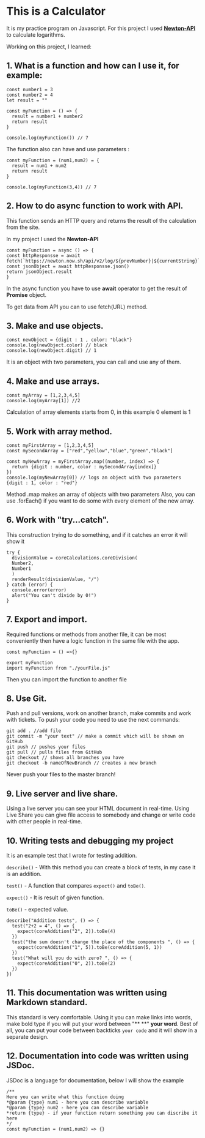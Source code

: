 # This is a Calculator
It is my practice program on Javascript.
For this project I used **[Newton-API](https://github.com/aunyks/newton-api)** to calculate logarithms.

Working on this project, I learned:
## 1. What is a function and how can I use it, for example:
```
const number1 = 3
const number2 = 4
let result = ""

const myFunction = () => {
  result = number1 + number2
  return result
}

console.log(myFunction()) // 7
``` 

The function also can have and use parameters :
```
const myFunction = (num1,num2) = {
  result = num1 + num2
  return result 
}

console.log(myFunction(3,4)) // 7
```        

## 2. How to do async function to work with API.

  This function sends an HTTP query and returns the result of the calculation from the site.

  In my project I used the **Newton-API**

```
const myFunction = async () => {
const httpResponsse = await fetch(`https://newton.now.sh/api/v2/log/${prevNumber}|${currentString}`)
const jsonObject = await httpResponsse.json()
return jsonObject.result
}
```  
  In the async function you have to use **await** operator to get the result of **Promise** object.
  
  To get data from API you can to use fetch(URL) method.

## 3. Make and use objects.
```
const newObject = {digit : 1 , color: "black"}
console.log(newObject.color) // black
console.log(newObject.digit) // 1
```      
It is an object with two parameters, you can call and use any of them.

## 4. Make and use arrays.
```
const myArray = [1,2,3,4,5]
console.log(myArray[1]) //2
```        
Calculation of array elements starts from 0, in this example 0 element is 1

## 5. Work with array method.
```
const myFirstArray = [1,2,3,4,5]
const mySecondArray = ["red","yellow","blue","green","black"]

const myNewArray = myFirstArray.map((number, index) => {
  return {digit : number, color : mySecondArray[index]}
})
console.log(myNewArray[0]) // logs an object with two parameters {digit : 1, color : "red"}
```         
Method .map makes an array of objects with two parameters
Also, you can use .forEach() if you want to do some with every element of the new array.

## 6. Work with "try...catch".
 This construction trying to do something, and if it catches an error it will show it 
```
try {
  divisionValue = coreCalculations.coreDivision(
  Number2,
  Number1
  )
  renderResult(divisionValue, "/")
} catch (error) {
  console.error(error)
  alert("You can't divide by 0!")
}
```        

## 7. Export and import.
Required functions or methods from another file, it can be most conveniently then have a logic function in the same file with the app.
```
const myFunction = () =>{}

export myFunction
import myFunction from "./yourFile.js"
```        
Then you can import the function to another file

## 8. Use Git.
Push and pull versions, work on another branch, make commits and work with tickets.
To push your code you need to use the next commands:
```
git add . //add file
git commit -m "your text" // make a commit which will be shown on GitHub
git push // pushes your files
git pull // pulls files from GitHub
git checkout // shows all branches you have
git checkout -b nameOfNewBranch // creates a new branch
```      
Never push your files to the master branch! 

## 9. Live server and live share.
Using a live server you can see your HTML document in real-time.
Using Live Share you can give file access to somebody and change or write code with other people in real-time. 

## 10. Writing tests and debugging my project
It is an example test that I wrote for testing addition.

`describe()` - With this method you can create a block of tests, in my case it is an addition.

`test()` - A function that compares `expect()` and `toBe()`.

`expect()` - It is result of given function.

`toBe()` - expected value.

```
describe("Addition tests", () => {
  test("2+2 = 4", () => {
    expect(coreAddition("2", 2)).toBe(4)
  })
  test("the sum doesn't change the place of the components ", () => {
    expect(coreAddition("1", 5)).toBe(coreAddition(5, 1))
  })
  test("What will you do with zero? ", () => {
    expect(coreAddition("0", 2)).toBe(2)
  })
})
```
## 11. This documentation was written using **Markdown** standard.
This standard is very comfortable. Using it you can make links into words, make bold type if you will put your word between  "** **" **your word**. Best of all, you can put your code between backticks `your code` and it will show in a separate design.

## 12. Documentation into code was written using **JSDoc**.
JSDoc is a language for documentation, below I will show the example
```
/**
Here you can write what this function doing
*@param {type} num1 - here you can describe variable
*@param {type} num2 - here you can describe variable
*return {type} - if your function return something you can discribe it here 
*/
const myFunction = (num1,num2) => {}
```

